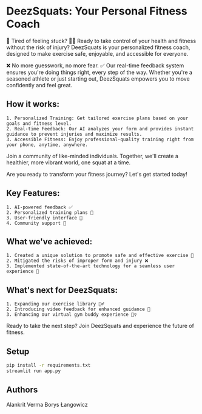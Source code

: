 # DeezSquats: Your Personal Fitness Coach

💪 Tired of feeling stuck? 🏋️‍♀️ Ready to take control of your health and fitness without the risk of injury? DeezSquats is your personalized fitness coach, designed to make exercise safe, enjoyable, and accessible for everyone.

❌ No more guesswork, no more fear. ✅ Our real-time feedback system ensures you're doing things right, every step of the way. Whether you're a seasoned athlete or just starting out, DeezSquats empowers you to move confidently and feel great.

## How it works:

    1. Personalized Training: Get tailored exercise plans based on your goals and fitness level.
    2. Real-time Feedback: Our AI analyzes your form and provides instant guidance to prevent injuries and maximize results.
    3. Accessible Fitness: Enjoy professional-quality training right from your phone, anytime, anywhere.

Join a community of like-minded individuals. Together, we'll create a healthier, more vibrant world, one squat at a time.

Are you ready to transform your fitness journey? Let's get started today!

## Key Features:

    1. AI-powered feedback ✅
    2. Personalized training plans 💪
    3. User-friendly interface 📱
    4. Community support 🤗

## What we've achieved:

    1. Created a unique solution to promote safe and effective exercise 🎉
    2. Mitigated the risks of improper form and injury ❌
    3. Implemented state-of-the-art technology for a seamless user experience 🤖

## What's next for DeezSquats:

    1. Expanding our exercise library 🏋️‍♂️
    2. Introducing video feedback for enhanced guidance 🎥
    3. Enhancing our virtual gym buddy experience 👯‍♀️

Ready to take the next step? 
Join DeezSquats and experience the future of fitness.

## Setup
```bash
pip install -r requirements.txt
streamlit run app.py
```

## Authors
Alankrit Verma
Borys Łangowicz
